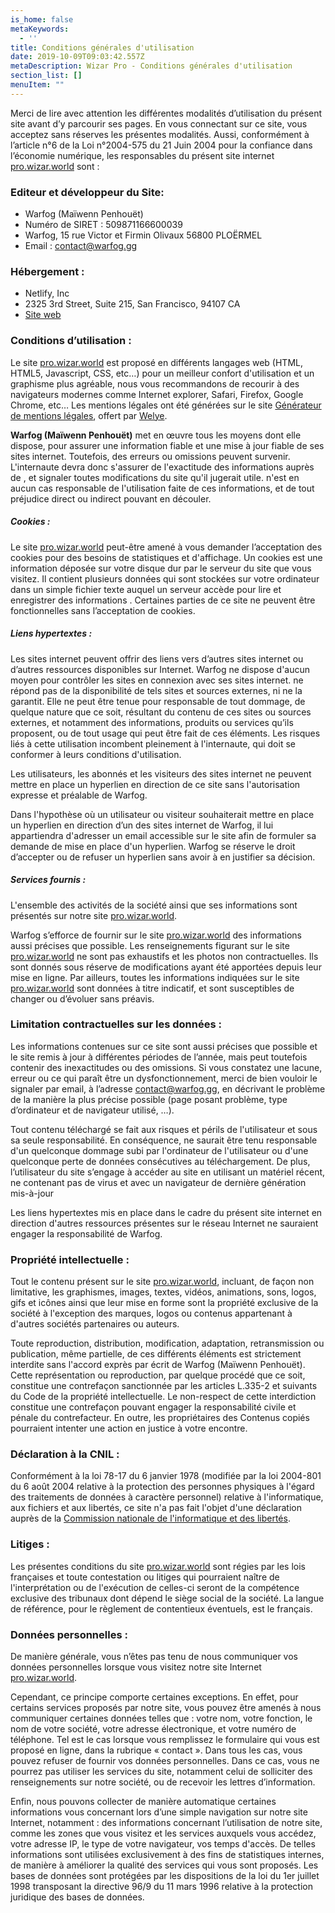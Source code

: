 ```yaml
---
is_home: false
metaKeywords:
  - ''
title: Conditions générales d'utilisation
date: 2019-10-09T09:03:42.557Z
metaDescription: Wizar Pro - Conditions générales d'utilisation
section_list: []
menuItem: ""
---
```

Merci de lire avec attention les différentes modalités d’utilisation du présent site avant d’y parcourir ses pages. En vous connectant sur ce site, vous acceptez sans réserves les présentes modalités. Aussi, conformément à l’article n°6 de la Loi n°2004-575 du 21 Juin 2004 pour la confiance dans l’économie numérique, les responsables du présent site internet [pro.wizar.world](http://https://pro.wizar.world/) sont :

### Editeur et développeur du Site:
- Warfog (Maïwenn Penhouët)
- Numéro de SIRET :  509871166600039
- Warfog, 15 rue Victor et Firmin Olivaux 56800 PLOËRMEL
- Email : contact@warfog.gg

### Hébergement :
- Netlify, Inc
- 2325 3rd Street, Suite 215, San Francisco, 94107 CA
- [Site web](https://www.netlify.com)

### Conditions d’utilisation :
Le site [pro.wizar.world](https://pro.wizar.world/) est proposé en différents langages web (HTML, HTML5, Javascript, CSS, etc…) pour un meilleur confort d'utilisation et un graphisme plus agréable, nous vous recommandons de recourir à des navigateurs modernes comme Internet explorer, Safari, Firefox, Google Chrome, etc…
Les mentions légales ont été générées sur le site [Générateur de mentions légales](http://www.generateur-de-mentions-legales.com), offert par [Welye](http://welye.com/).

**Warfog (Maïwenn Penhouët)** met en œuvre tous les moyens dont elle dispose, pour assurer une information fiable et une mise à jour fiable de ses sites internet. Toutefois, des erreurs ou omissions peuvent survenir. L'internaute devra donc s'assurer de l'exactitude des informations auprès de , et signaler toutes modifications du site qu'il jugerait utile. n'est en aucun cas responsable de l'utilisation faite de ces informations, et de tout préjudice direct ou indirect pouvant en découler.

##### Cookies :
Le site [pro.wizar.world](http://https://pro.wizar.world/)  peut-être amené à vous demander l’acceptation des cookies pour des besoins de statistiques et d'affichage. Un cookies est une information déposée sur votre disque dur par le serveur du site que vous visitez. Il contient plusieurs données qui sont stockées sur votre ordinateur dans un simple fichier texte auquel un serveur accède pour lire et enregistrer des informations . Certaines parties de ce site ne peuvent être fonctionnelles sans l’acceptation de cookies.

##### Liens hypertextes :
Les sites internet peuvent offrir des liens vers d’autres sites internet ou d’autres ressources disponibles sur Internet. Warfog ne dispose d'aucun moyen pour contrôler les sites en connexion avec ses sites internet. ne répond pas de la disponibilité de tels sites et sources externes, ni ne la garantit. Elle ne peut être tenue pour responsable de tout dommage, de quelque nature que ce soit, résultant du contenu de ces sites ou sources externes, et notamment des informations, produits ou services qu’ils proposent, ou de tout usage qui peut être fait de ces éléments. Les risques liés à cette utilisation incombent pleinement à l'internaute, qui doit se conformer à leurs conditions d'utilisation.

Les utilisateurs, les abonnés et les visiteurs des sites internet ne peuvent mettre en place un hyperlien en direction de ce site sans l'autorisation expresse et préalable de Warfog.

Dans l'hypothèse où un utilisateur ou visiteur souhaiterait mettre en place un hyperlien en direction d’un des sites internet de Warfog, il lui appartiendra d'adresser un email accessible sur le site afin de formuler sa demande de mise en place d'un hyperlien. Warfog se réserve le droit d’accepter ou de refuser un hyperlien sans avoir à en justifier sa décision.

##### Services fournis :
L'ensemble des activités de la société ainsi que ses informations sont présentés sur notre site [pro.wizar.world](http://https://pro.wizar.world/).

Warfog s’efforce de fournir sur le site [pro.wizar.world](http://https://pro.wizar.world/) des informations aussi précises que possible. Les renseignements figurant sur le site [pro.wizar.world](http://https://pro.wizar.world/) ne sont pas exhaustifs et les photos non contractuelles. Ils sont donnés sous réserve de modifications ayant été apportées depuis leur mise en ligne. Par ailleurs, toutes les informations indiquées sur le site [pro.wizar.world](http://https://pro.wizar.world/) sont données à titre indicatif, et sont susceptibles de changer ou d’évoluer sans préavis.

### Limitation contractuelles sur les données :
Les informations contenues sur ce site sont aussi précises que possible et le site remis à jour à différentes périodes de l’année, mais peut toutefois contenir des inexactitudes ou des omissions. Si vous constatez une lacune, erreur ou ce qui paraît être un dysfonctionnement, merci de bien vouloir le signaler par email, à l’adresse contact@warfog.gg, en décrivant le problème de la manière la plus précise possible (page posant problème, type d’ordinateur et de navigateur utilisé, …).

Tout contenu téléchargé se fait aux risques et périls de l'utilisateur et sous sa seule responsabilité. En conséquence, ne saurait être tenu responsable d'un quelconque dommage subi par l'ordinateur de l'utilisateur ou d'une quelconque perte de données consécutives au téléchargement. De plus, l’utilisateur du site s’engage à accéder au site en utilisant un matériel récent, ne contenant pas de virus et avec un navigateur de dernière génération mis-à-jour

Les liens hypertextes mis en place dans le cadre du présent site internet en direction d'autres ressources présentes sur le réseau Internet ne sauraient engager la responsabilité de Warfog.

### Propriété intellectuelle :
Tout le contenu présent sur le site [pro.wizar.world](http://https://pro.wizar.world/), incluant, de façon non limitative, les graphismes, images, textes, vidéos, animations, sons, logos, gifs et icônes ainsi que leur mise en forme sont la propriété exclusive de la société à l'exception des marques, logos ou contenus appartenant à d'autres sociétés partenaires ou auteurs.

Toute reproduction, distribution, modification, adaptation, retransmission ou publication, même partielle, de ces différents éléments est strictement interdite sans l'accord exprès par écrit de Warfog (Maïwenn Penhouët). Cette représentation ou reproduction, par quelque procédé que ce soit, constitue une contrefaçon sanctionnée par les articles L.335-2 et suivants du Code de la propriété intellectuelle. Le non-respect de cette interdiction constitue une contrefaçon pouvant engager la responsabilité civile et pénale du contrefacteur. En outre, les propriétaires des Contenus copiés pourraient intenter une action en justice à votre encontre.

### Déclaration à la CNIL :
Conformément à la loi 78-17 du 6 janvier 1978 (modifiée par la loi 2004-801 du 6 août 2004 relative à la protection des personnes physiques à l'égard des traitements de données à caractère personnel) relative à l'informatique, aux fichiers et aux libertés, ce site n'a pas fait l'objet d'une déclaration  auprès de la [Commission nationale de l'informatique et des libertés](https://www.cnil.fr/).

### Litiges :
Les présentes conditions du site [pro.wizar.world](http://https://pro.wizar.world/)  sont régies par les lois françaises et toute contestation ou litiges qui pourraient naître de l'interprétation ou de l'exécution de celles-ci seront de la compétence exclusive des tribunaux dont dépend le siège social de la société. La langue de référence, pour le règlement de contentieux éventuels, est le français.

### Données personnelles :
De manière générale, vous n’êtes pas tenu de nous communiquer vos données personnelles lorsque vous visitez notre site Internet [pro.wizar.world](http://https://pro.wizar.world/).

Cependant, ce principe comporte certaines exceptions. En effet, pour certains services proposés par notre site, vous pouvez être amenés à nous communiquer certaines données telles que : votre nom, votre fonction, le nom de votre société, votre adresse électronique, et votre numéro de téléphone. Tel est le cas lorsque vous remplissez le formulaire qui vous est proposé en ligne, dans la rubrique « contact ». Dans tous les cas, vous pouvez refuser de fournir vos données personnelles. Dans ce cas, vous ne pourrez pas utiliser les services du site, notamment celui de solliciter des renseignements sur notre société, ou de recevoir les lettres d’information.

Enfin, nous pouvons collecter de manière automatique certaines informations vous concernant lors d’une simple navigation sur notre site Internet, notamment : des informations concernant l’utilisation de notre site, comme les zones que vous visitez et les services auxquels vous accédez, votre adresse IP, le type de votre navigateur, vos temps d'accès. De telles informations sont utilisées exclusivement à des fins de statistiques internes, de manière à améliorer la qualité des services qui vous sont proposés. Les bases de données sont protégées par les dispositions de la loi du 1er juillet 1998 transposant la directive 96/9 du 11 mars 1996 relative à la protection juridique des bases de données.

